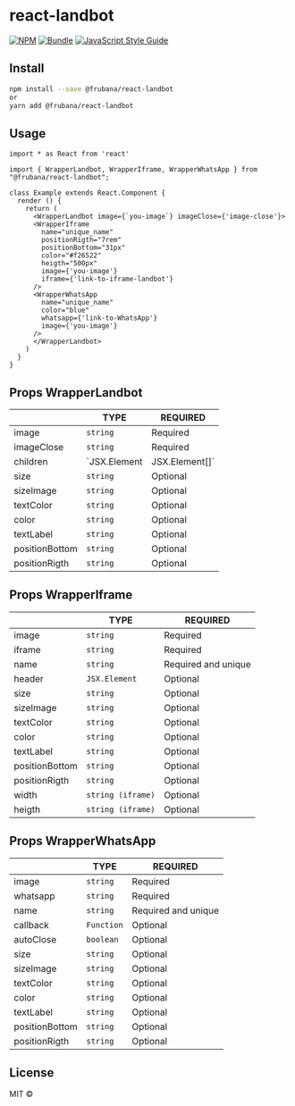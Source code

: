 # react-landbot

>

[![NPM](https://img.shields.io/npm/v/@frubana/react-landbot.svg)](https://www.npmjs.com/package/@frubana/react-landbot)
[![Bundle](https://badgen.net/bundlephobia/min/@frubana/react-landbot)](https://bundlephobia.com/result?p=@frubana/react-landbot@0.1.0) [![JavaScript Style Guide](https://img.shields.io/badge/code_style-standard-brightgreen.svg)](https://standardjs.com)

## Install

```bash
npm install --save @frubana/react-landbot
or
yarn add @frubana/react-landbot
```

## Usage

```tsx
import * as React from 'react'

import { WrapperLandbot, WrapperIframe, WrapperWhatsApp } from "@frubana/react-landbot";

class Example extends React.Component {
  render () {
    return (
      <WrapperLandbot image={`you-image`} imageClose={'image-close'}>
      <WrapperIframe
        name="unique_name"
        positionRigth="7rem"
        positionBottom="31px"
        color="#f26522"
        heigth="500px"
        image={'you-image'}
        iframe={'link-to-iframe-landbot'}
      />
      <WrapperWhatsApp
        name="unique_name"
        color="blue"
        whatsapp={'link-to-WhatsApp'}
        image={'you-image'}
      />
      </WrapperLandbot>
    )
  }
}
```

## Props WrapperLandbot
|                |TYPE                          |REQUIRED                         |
|----------------|-------------------------------|-----------------------------|
|image|`string`            |Required           |
|imageClose          |`string`            |Required           |
|children          |`JSX.Element | JSX.Element[]`            |Required           |
|size          |`string`            |Optional           |
|sizeImage          |`string`            |Optional           |
|textColor          |`string`            |Optional           |
|color          |`string`            |Optional           |
|textLabel          |`string`            |Optional           |
|positionBottom          |`string`            |Optional           |
|positionRigth          |`string`            |Optional           |

## Props WrapperIframe
|                |TYPE                          |REQUIRED                         |
|----------------|-------------------------------|-----------------------------|
|image|`string`            |Required           |
|iframe|`string`            |Required           |
|name          |`string`            |Required and unique          |
|header          |`JSX.Element`            |Optional           |
|size          |`string`            |Optional           |
|sizeImage          |`string`            |Optional           |
|textColor          |`string`            |Optional           |
|color          |`string`            |Optional           |
|textLabel          |`string`            |Optional           |
|positionBottom          |`string`            |Optional           |
|positionRigth          |`string`            |Optional           |
|width          |`string (iframe)`            |Optional           |
|heigth          |`string (iframe)`            |Optional           |

## Props WrapperWhatsApp
|                |TYPE                          |REQUIRED                         |
|----------------|-------------------------------|-----------------------------|
|image|`string`            |Required           |
|whatsapp|`string`            |Required           |
|name          |`string`            |Required and unique          |
|callback          |`Function`            |Optional           |
|autoClose          |`boolean`            |Optional           |
|size          |`string`            |Optional           |
|sizeImage          |`string`            |Optional           |
|textColor          |`string`            |Optional           |
|color          |`string`            |Optional           |
|textLabel          |`string`            |Optional           |
|positionBottom          |`string`            |Optional           |
|positionRigth          |`string`            |Optional           |



## License

MIT © [](https://github.com/)
